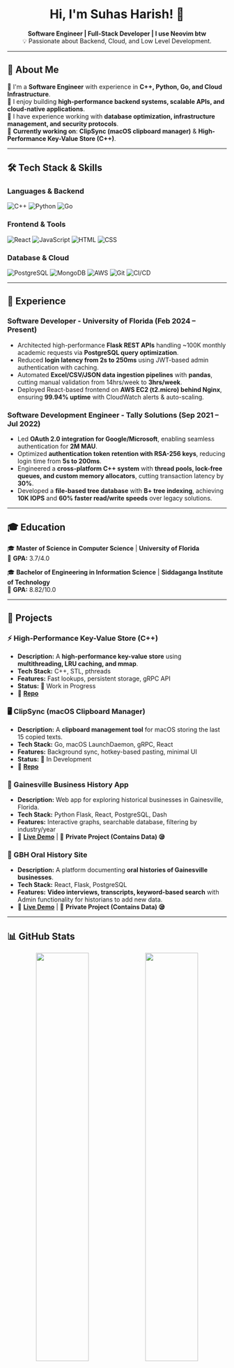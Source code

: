 <h1 align="center">Hi, I'm Suhas Harish! 🖖</h1>

<p align="center">
  <b>Software Engineer | Full-Stack Developer | I use Neovim btw</b>
  <br/>
    💡 Passionate about Backend, Cloud, and Low Level Development.
</p>

---

## 🚀 **About Me**
🔹 I'm a **Software Engineer** with experience in **C++, Python, Go, and Cloud Infrastructure**.<br>
🔹 I enjoy building **high-performance backend systems, scalable APIs, and cloud-native applications**.<br>
🔹 I have experience working with **database optimization, infrastructure management, and security protocols**.<br>
🔹 **Currently working on**: **ClipSync (macOS clipboard manager)** & **High-Performance Key-Value Store (C++)**.<br>

---

## 🛠️ **Tech Stack & Skills**
### **Languages & Backend**
![C++](https://img.shields.io/badge/C%2B%2B-00599C?style=for-the-badge&logo=c%2B%2B&logoColor=white)
![Python](https://img.shields.io/badge/Python-3776AB?style=for-the-badge&logo=python&logoColor=white)
![Go](https://img.shields.io/badge/Go-00ADD8?style=for-the-badge&logo=go&logoColor=white)

### **Frontend & Tools**
![React](https://img.shields.io/badge/React-20232A?style=for-the-badge&logo=react&logoColor=61DAFB)
![JavaScript](https://img.shields.io/badge/JavaScript-F7DF1E?style=for-the-badge&logo=javascript&logoColor=black)
![HTML](https://img.shields.io/badge/HTML5-E34F26?style=for-the-badge&logo=html5&logoColor=white)
![CSS](https://img.shields.io/badge/CSS3-1572B6?style=for-the-badge&logo=css3&logoColor=white)

### **Database & Cloud**
![PostgreSQL](https://img.shields.io/badge/PostgreSQL-316192?style=for-the-badge&logo=postgresql&logoColor=white)
![MongoDB](https://img.shields.io/badge/MongoDB-4EA94B?style=for-the-badge&logo=mongodb&logoColor=white)
![AWS](https://img.shields.io/badge/AWS-232F3E?style=for-the-badge&logo=amazon-aws&logoColor=white)
![Git](https://img.shields.io/badge/Git-F05032?style=for-the-badge&logo=git&logoColor=white)
![CI/CD](https://img.shields.io/badge/CI%2FCD-5C2D91?style=for-the-badge&logo=githubactions&logoColor=white)

---

## 💼 **Experience**
### **Software Developer - University of Florida (Feb 2024 – Present)**
- Architected high-performance **Flask REST APIs** handling ~100K monthly academic requests via **PostgreSQL query optimization**.
- Reduced **login latency from 2s to 250ms** using JWT-based admin authentication with caching.
- Automated **Excel/CSV/JSON data ingestion pipelines** with **pandas**, cutting manual validation from 14hrs/week to **3hrs/week**.
- Deployed React-based frontend on **AWS EC2 (t2.micro) behind Nginx**, ensuring **99.94% uptime** with CloudWatch alerts & auto-scaling.

### **Software Development Engineer - Tally Solutions (Sep 2021 – Jul 2022)**
- Led **OAuth 2.0 integration for Google/Microsoft**, enabling seamless authentication for **2M MAU**.
- Optimized **authentication token retention with RSA-256 keys**, reducing login time from **5s to 200ms**.
- Engineered a **cross-platform C++ system** with **thread pools, lock-free queues, and custom memory allocators**, cutting transaction latency by **30%**.
- Developed a **file-based tree database** with **B+ tree indexing**, achieving **10K IOPS** and **60% faster read/write speeds** over legacy solutions.

---

## 🎓 **Education**
🎓 **Master of Science in Computer Science** | **University of Florida**<br>
📌 **GPA:** 3.7/4.0

🎓 **Bachelor of Engineering in Information Science** | **Siddaganga Institute of Technology**<br>
📌 **GPA:** 8.82/10.0

---

## 🚀 **Projects**
### **⚡ High-Performance Key-Value Store (C++)**
- **Description:** A **high-performance key-value store** using **multithreading, LRU caching, and mmap**.
- **Tech Stack:** C++, STL, pthreads
- **Features:** Fast lookups, persistent storage, gRPC API
- **Status:** 🚧 Work in Progress
- 📂 **[Repo](https://github.com/SuhasHareesh/HighPerfKVStore)**

### **🖥️ ClipSync (macOS Clipboard Manager)**
- **Description:** A **clipboard management tool** for macOS storing the last 15 copied texts.
- **Tech Stack:** Go, macOS LaunchDaemon, gRPC, React
- **Features:** Background sync, hotkey-based pasting, minimal UI
- **Status:** 🚧 In Development
- 📂 **[Repo](https://github.com/SuhasHareesh/clipsync)**

### **📜 Gainesville Business History App**
- **Description:** Web app for exploring historical businesses in Gainesville, Florida.
- **Tech Stack:** Python Flask, React, PostgreSQL, Dash
- **Features:** Interactive graphs, searchable database, filtering by industry/year
- 🔗 **[Live Demo](https://www.gainesvilleflbusinesshistory.com)** | 📂 **Private Project (Contains Data) 😪**

### **📝 GBH Oral History Site**
- **Description:** A platform documenting **oral histories of Gainesville businesses**.
- **Tech Stack:** React, Flask, PostgreSQL
- **Features:** **Video interviews, transcripts, keyword-based search** with Admin functionality for historians to add new data.
- 🔗 **[Live Demo](https://www.gbhoralhistories.com)** | 📂 **Private Project (Contains Data) 😪**

---

## 📊 **GitHub Stats**
<p align="center">
  <img src="https://github-readme-stats.vercel.app/api?username=suhashareesh&show_icons=true&theme=dark" width="49%" />
  <img src="https://github-readme-stats.vercel.app/api/top-langs/?username=suhashareesh&layout=compact&theme=dark" width="49%" />
</p>

---

## 🌐 **Let's Connect**
[![LinkedIn](https://img.shields.io/badge/LinkedIn-Suhas_G_H-blue?style=for-the-badge&logo=linkedin)](https://www.linkedin.com/in/suhas-hareesh/)<br>
[![GitHub](https://img.shields.io/badge/GitHub-Suhas_Hareesh-black?style=for-the-badge&logo=github)](https://github.com/suhashareesh)<br>
📧 **Email:** suhashareesh09@gmail.com

---

## 🎸 **Fun Facts**
- 🏎️ **Huge Formula 1 fan** - I'm rooting for Scuderia Ferrari to win this year!😎
- 🌍 **HUGE Anime Fan**!! And hence learning **Japanese** on the side.
- 💪 Gym & fitness enthusiast – **trying to cut down weight!**

---

### **🚀 Keep Building, Keep Innovating!**
🙌 Thanks for visiting! Let’s connect & collaborate!
